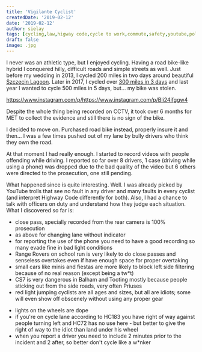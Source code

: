 ```yaml
---
title: 'Vigilante Cyclist'
createdDate: '2019-02-12'
date: '2019-02-12'
author: sielay
tags: [cycling,law,higway code,cycle to work,commute,safety,youtube,police,met,metropolitan police,recording,gopro,insurance,stolen]
draft: false
image: .jpg
---
```


I never was an athletic type, but I enjoyed cycling. Having a road bike-like hybrid I conquered hilly, difficult roads and simple streets as well. Just before my wedding in 2013, I cycled 200 miles in two days around beautiful [Szczecin Lagoon](https://www.endomondo.com/users/4516509/workouts/229222686). Later in 2017, I cycled over [300 miles in 3 days](https://www.cyclingdevs.com/blog/2018-05-17--2017/) and last year I wanted to cycle 500 miles in 5 days, but... my bike was stolen.

https://www.instagram.com/p/https://www.instagram.com/p/Bli24ifggw4

Despite the whole thing being recorded on CCTV, it took over 6 months for MET to collect the evidence and still there is no sign of the bike.

I decided to move on. Purchased road bike instead, properly insure it and then... I was a few times pushed out of my lane by bully drivers who think they own the road.

At that moment I had really enough. I started to record videos with people offending while driving. I reported so far over 8 drivers, 1 case (driving while using a phone) was dropped due to the bad quality of the video but 6 others were directed to the prosecution, one still pending.

<youtube-embed id='HAizeVfDrRE'></youtube-embed>

What happened since is quite interesting. Well. I was already picked by YouTube trolls that see no fault in any driver and many faults in every cyclist (and interpret Highway Code differently for both). Also, I had a chance to talk with officers on duty and understand how they judge each situation. What I discovered so far is:

  * close pass, specially recorded from the rear camera is 100% prosecution
  * as above for changing lane without indicator
  * for reporting the use of the phone you need to have a good recording so many evade fine in bad light conditions
  * Range Rovers on school run is very likely to do close passes and senseless overtakes even if have enough space for proper overtaking
  * small cars like minis and fiestas are more likely to block left side filtering because of no real reason (except being a tw*t)
  * CS7 is very dangerous in Balham and Tooting mostly because people sticking out from the side roads, very often Priuses
  * red light jumping cyclists are all ages and sizes, but all are idiots; some will even show off obscenely without using any proper gear

<youtube-embed id="kj5xafL4NJU"></youtube-embed>

  * lights on the wheels are dope
  * if you're on cycle lane according to HC183 you have right of way against people turning left and HC72 has no use here - but better to give the right of way to the idiot than land under his wheel
  * when you report a driver you need to include 2 minutes prior to the incident and 2 after, so better don't cycle like a w*nker


